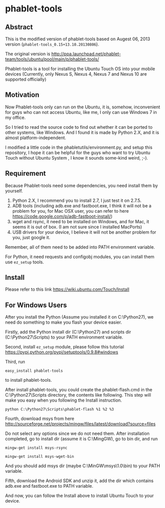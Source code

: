 phablet-tools
=============

Abstract
---------
This is the modified version of phablet-tools based on Augest 06, 2013 version (`phablet-tools_0.15+13.10.20130806`).

The original version is http://ppa.launchpad.net/phablet-team/tools/ubuntu/pool/main/p/phablet-tools/

Phablet-tools is a tool for installing the Ubuntu Touch OS into your mobile devices (Currently, only Nexus S, Nexus 4, Nexus 7 and Nexus 10 are supported officially)

Motivation
----------

Now Phablet-tools only can run on the Ubuntu, it is, somehow, inconvenient for guys who can not access Ubuntu, like me, I only can use Windows 7 in my office. 

So I tried to read the source code to find out whether it can be ported to other systems, like Windows. And I found it is made by Python 2.X, and it is almost platform-independent.

I modified a little code in the  phabletutils/environment.py, and setup this repository, I hope it can be helpful for the guys who want to try Ubuntu Touch without Ubuntu System , I know it sounds some-kind weird, ;-).

Requirement
-----------

Because Phablet-tools need some dependencies, you need install them by yourself.

1. Python 2.X, I recommend you to install 2.7, I just test it on 2.7.5.
2. ADB tools (including adb.exe and fastboot.exe, I think it will not be a problem for you, for Mac OSX user, you can refer to here https://code.google.com/p/adb-fastboot-install/)
3. wget and rsync, it need to be installed on Windows, and for Mac, it seems it is out of box. (I am not sure since I installed MacPorts)
4. USB drivers for your device, I believe it will not be another problem for you, just google it.

Remember, all of them need to be added into PATH environment variable.

For Python, it need requests and configobj modules, you can install them use `ez_setup` tools.

Install 
--------
Please refer to this link https://wiki.ubuntu.com/Touch/Install

For Windows Users
-----------------

After you install the Python (Assume you installed it on C:\Python27), we need do something to make you flash your device easier.

Firstly, add the Python install dir (C:\Python27) and scripts dir (C:\Python27\Scripts) to your PATH environment variable.

Second, install `ez_setup` module, please follow this tutorial https://pypi.python.org/pypi/setuptools/0.9.8#windows

Third, run

    easy_install phablet-tools

to install phablet-tools.

After install phablet-tools, you could create the phablet-flash.cmd in the C:\Python27\Scripts directory, the contents like following. This step will make you easy when you following the Install instruction.

    python C:\Python27\Scripts\phablet-flash %1 %2 %3

Fourth, download msys from here http://sourceforge.net/projects/mingw/files/latest/download?source=files

Do not select any options since we do not need them. After installation completed, go to install dir (assume it is C:\MingGW), go to bin dir, and run

    mingw-get install msys-rsync

    mingw-get install msys-wget-bin

And you should add msys dir (maybe C:\MinGW\msys\1.0\bin) to your PATH variable.

Fifth, download the Android SDK and unzip it, add the dir which contains adb.exe and fastboot.exe to PATH variable.

And now, you can follow the Install above to install Ubuntu Touch to your device.
    
